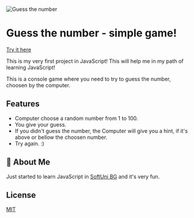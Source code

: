 ![Guess the number](https://github.com/didkoslawow/GuessTheNumber/blob/main/61MG5AeRIaL.png)
# Guess the number - simple game!
[Try it here](https://replit.com/@didkoslawow/GuessTheNumber?v=1)

This is my very first project in JavaScript! This will help me in my path of learning JavaScript!

This is a console game where you need to try to guess the number, choosen by the computer.
## Features

- Computer choose a random number from 1 to 100.
- You give your guess.
- If you didn't guess the number, the Computer will give you a hint, if it's above or bellow the choosen number.
- Try again. :)


## 🚀 About Me
Just started to learn JavaScript in [SoftUni BG](https://softuni.bg/) and it's very fun.


## License

[MIT](https://choosealicense.com/licenses/mit/)


